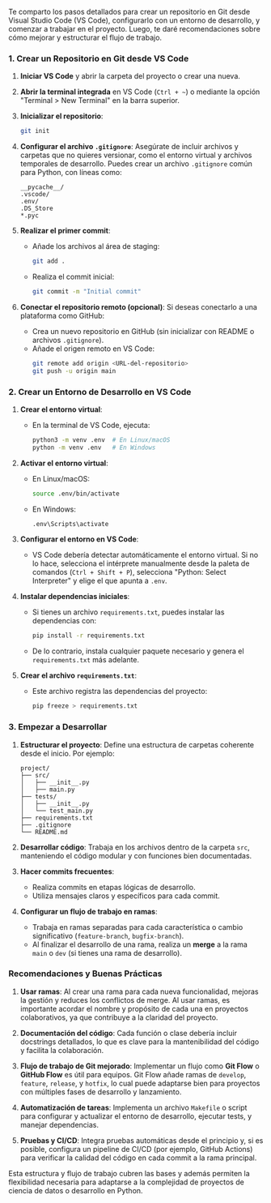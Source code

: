 Te comparto los pasos detallados para crear un repositorio en Git desde Visual Studio Code (VS Code), configurarlo con un entorno de desarrollo, y comenzar a trabajar en el proyecto. Luego, te daré recomendaciones sobre cómo mejorar y estructurar el flujo de trabajo.

### 1. Crear un Repositorio en Git desde VS Code

1. **Iniciar VS Code** y abrir la carpeta del proyecto o crear una nueva.
   
2. **Abrir la terminal integrada** en VS Code (`Ctrl + ~`) o mediante la opción "Terminal > New Terminal" en la barra superior.

3. **Inicializar el repositorio**:
   ```bash
   git init
   ```

4. **Configurar el archivo `.gitignore`**: Asegúrate de incluir archivos y carpetas que no quieres versionar, como el entorno virtual y archivos temporales de desarrollo. Puedes crear un archivo `.gitignore` común para Python, con líneas como:
   ```plaintext
   __pycache__/
   .vscode/
   .env/
   .DS_Store
   *.pyc
   ```

5. **Realizar el primer commit**:
   - Añade los archivos al área de staging:
     ```bash
     git add .
     ```
   - Realiza el commit inicial:
     ```bash
     git commit -m "Initial commit"
     ```

6. **Conectar el repositorio remoto (opcional)**: Si deseas conectarlo a una plataforma como GitHub:
   - Crea un nuevo repositorio en GitHub (sin inicializar con README o archivos `.gitignore`).
   - Añade el origen remoto en VS Code:
     ```bash
     git remote add origin <URL-del-repositorio>
     git push -u origin main
     ```

### 2. Crear un Entorno de Desarrollo en VS Code

1. **Crear el entorno virtual**:
   - En la terminal de VS Code, ejecuta:
     ```bash
     python3 -m venv .env  # En Linux/macOS
     python -m venv .env   # En Windows
     ```

2. **Activar el entorno virtual**:
   - En Linux/macOS:
     ```bash
     source .env/bin/activate
     ```
   - En Windows:
     ```bash
     .env\Scripts\activate
     ```

3. **Configurar el entorno en VS Code**:
   - VS Code debería detectar automáticamente el entorno virtual. Si no lo hace, selecciona el intérprete manualmente desde la paleta de comandos (`Ctrl + Shift + P`), selecciona "Python: Select Interpreter" y elige el que apunta a `.env`.

4. **Instalar dependencias iniciales**:
   - Si tienes un archivo `requirements.txt`, puedes instalar las dependencias con:
     ```bash
     pip install -r requirements.txt
     ```
   - De lo contrario, instala cualquier paquete necesario y genera el `requirements.txt` más adelante.

5. **Crear el archivo `requirements.txt`**:
   - Este archivo registra las dependencias del proyecto:
     ```bash
     pip freeze > requirements.txt
     ```

### 3. Empezar a Desarrollar

1. **Estructurar el proyecto**: Define una estructura de carpetas coherente desde el inicio. Por ejemplo:
   ```plaintext
   project/
   ├── src/
   │   ├── __init__.py
   │   ├── main.py
   ├── tests/
   │   ├── __init__.py
   │   └── test_main.py
   ├── requirements.txt
   ├── .gitignore
   └── README.md
   ```

2. **Desarrollar código**: Trabaja en los archivos dentro de la carpeta `src`, manteniendo el código modular y con funciones bien documentadas.

3. **Hacer commits frecuentes**:
   - Realiza commits en etapas lógicas de desarrollo.
   - Utiliza mensajes claros y específicos para cada commit.

4. **Configurar un flujo de trabajo en ramas**:
   - Trabaja en ramas separadas para cada característica o cambio significativo (`feature-branch`, `bugfix-branch`).
   - Al finalizar el desarrollo de una rama, realiza un **merge** a la rama `main` o `dev` (si tienes una rama de desarrollo).

### Recomendaciones y Buenas Prácticas

1. **Usar ramas**: Al crear una rama para cada nueva funcionalidad, mejoras la gestión y reduces los conflictos de merge. Al usar ramas, es importante acordar el nombre y propósito de cada una en proyectos colaborativos, ya que contribuye a la claridad del proyecto.

2. **Documentación del código**: Cada función o clase debería incluir docstrings detallados, lo que es clave para la mantenibilidad del código y facilita la colaboración.

3. **Flujo de trabajo de Git mejorado**: Implementar un flujo como **Git Flow** o **GitHub Flow** es útil para equipos. Git Flow añade ramas de `develop`, `feature`, `release`, y `hotfix`, lo cual puede adaptarse bien para proyectos con múltiples fases de desarrollo y lanzamiento.

4. **Automatización de tareas**: Implementa un archivo `Makefile` o script para configurar y actualizar el entorno de desarrollo, ejecutar tests, y manejar dependencias.

5. **Pruebas y CI/CD**: Integra pruebas automáticas desde el principio y, si es posible, configura un pipeline de CI/CD (por ejemplo, GitHub Actions) para verificar la calidad del código en cada commit a la rama principal.

Esta estructura y flujo de trabajo cubren las bases y además permiten la flexibilidad necesaria para adaptarse a la complejidad de proyectos de ciencia de datos o desarrollo en Python.